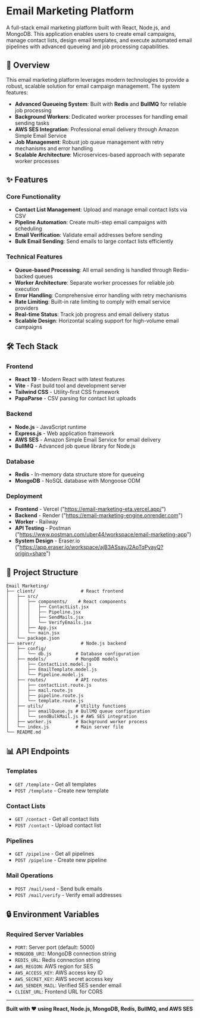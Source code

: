 # Email Marketing Platform

A full-stack email marketing platform built with React, Node.js, and MongoDB. This application enables users to create email campaigns, manage contact lists, design email templates, and execute automated email pipelines with advanced queueing and job processing capabilities.

## 🚀 Overview

This email marketing platform leverages modern technologies to provide a robust, scalable solution for email campaign management. The system features:

- **Advanced Queueing System**: Built with **Redis** and **BullMQ** for reliable job processing
- **Background Workers**: Dedicated worker processes for handling email sending tasks
- **AWS SES Integration**: Professional email delivery through Amazon Simple Email Service
- **Job Management**: Robust job queue management with retry mechanisms and error handling
- **Scalable Architecture**: Microservices-based approach with separate worker processes

## ✨ Features

### Core Functionality
- **Contact List Management**: Upload and manage email contact lists via CSV
- **Pipeline Automation**: Create multi-step email campaigns with scheduling
- **Email Verification**: Validate email addresses before sending
- **Bulk Email Sending**: Send emails to large contact lists efficiently

### Technical Features
- **Queue-based Processing**: All email sending is handled through Redis-backed queues
- **Worker Architecture**: Separate worker processes for reliable job execution
- **Error Handling**: Comprehensive error handling with retry mechanisms
- **Rate Limiting**: Built-in rate limiting to comply with email service providers
- **Real-time Status**: Track job progress and email delivery status
- **Scalable Design**: Horizontal scaling support for high-volume email campaigns

## 🛠️ Tech Stack

### Frontend
- **React 19** - Modern React with latest features
- **Vite** - Fast build tool and development server
- **Tailwind CSS** - Utility-first CSS framework
- **PapaParse** - CSV parsing for contact list uploads

### Backend
- **Node.js** - JavaScript runtime
- **Express.js** - Web application framework
- **AWS SES** - Amazon Simple Email Service for email delivery
- **BullMQ** - Advanced job queue library for Node.js

### Database
- **Redis** - In-memory data structure store for queueing
- **MongoDB** - NoSQL database with Mongoose ODM

### Deployment
- **Frontend** - Vercel ("https://email-marketing-eta.vercel.app/")
- **Backend** - Render ("https://email-marketing-engine.onrender.com")
- **Worker** - Railway 
- **API Testing** - Postman ("https://www.postman.com/uber44/workspace/email-marketing-app")
- **System Design** - Eraser.io ("https://app.eraser.io/workspace/ajB3ASsayJ2AoTqPyayQ?origin=share")


## 📁 Project Structure

```
Email Marketing/
├── client/                 # React frontend
│   ├── src/
│   │   ├── components/    # React components
│   │   │   ├── ContactList.jsx
│   │   │   ├── Pipeline.jsx
│   │   │   ├── SendMails.jsx
│   │   │   └── VerifyEmails.jsx
│   │   ├── App.jsx
│   │   └── main.jsx
│   └── package.json
├── server/                 # Node.js backend
│   ├── config/
│   │   └── db.js         # Database configuration
│   ├── models/           # MongoDB models
│   │   ├── ContactList.model.js
│   │   ├── EmailTemplate.model.js
│   │   └── Pipeline.model.js
│   ├── routes/           # API routes
│   │   ├── contactList.route.js
│   │   ├── mail.route.js
│   │   ├── pipeline.route.js
│   │   └── template.route.js
│   ├── utils/            # Utility functions
│   │   ├── emailQueue.js # BullMQ queue configuration
│   │   └── sendBulkMail.js # AWS SES integration
│   ├── worker.js         # Background worker process
│   └── index.js          # Main server file
└── README.md
```


## 📊 API Endpoints

### Templates
- `GET /template` - Get all templates
- `POST /template` - Create new template

### Contact Lists
- `GET /contact` - Get all contact lists
- `POST /contact` - Upload contact list

### Pipelines
- `GET /pipeline` - Get all pipelines
- `POST /pipeline` - Create new pipeline

### Mail Operations
- `POST /mail/send` - Send bulk emails
- `POST /mail/verify` - Verify email addresses

## 🔒 Environment Variables

### Required Server Variables
- `PORT`: Server port (default: 5000)
- `MONGODB_URI`: MongoDB connection string
- `REDIS_URL`: Redis connection string
- `AWS_REGION`: AWS region for SES
- `AWS_ACCESS_KEY`: AWS access key ID
- `AWS_SECRET_KEY`: AWS secret access key
- `AWS_SENDER_MAIL`: Verified SES sender email
- `CLIENT_URL`: Frontend URL for CORS

---

**Built with ❤️ using React, Node.js, MongoDB, Redis, BullMQ, and AWS SES**
